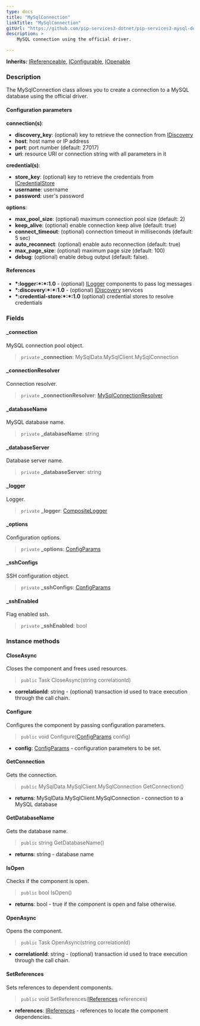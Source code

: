 ```yaml
---
type: docs
title: "MySqlConnection"
linkTitle: "MySqlConnection"
gitUrl: "https://github.com/pip-services3-dotnet/pip-services3-mysql-dotnet"
description: >
    MySQL connection using the official driver.

---
```


**Inherits:** [IReferenceable](../../../commons/refer/ireferenceable), [IConfigurable](../../../commons/config/iconfigurable),
[IOpenable](../../../commons/run/iopenable)

### Description

The MySqlConnection class allows you to create a connection to a MySQL database using the official driver.

#### Configuration parameters


**connection(s)**:    
- **discovery_key**: (optional) key to retrieve the connection from [IDiscovery](../../../components/connect/idiscovery)
- **host**: host name or IP address
- **port**: port number (default: 27017)
- **uri**: resource URI or connection string with all parameters in it

**credential(s)**:    
- **store_key**: (optional) key to retrieve the credentials from [ICredentialStore](../../../components/auth/icredential_store)
- **username**: username
- **password**: user's password

**options**:
- **max_pool_size**: (optional) maximum connection pool size (default: 2)
- **keep_alive**: (optional) enable connection keep alive (default: true)
- **connect_timeout**: (optional) connection timeout in milliseconds (default: 5 sec)
- **auto_reconnect**: (optional) enable auto reconnection (default: true)
- **max_page_size**: (optional) maximum page size (default: 100)
- **debug**: (optional) enable debug output (default: false).


#### References
- **\*:logger:\*:\*:1.0** - (optional) [ILogger](../../../components/log/ilogger) components to pass log messages
- **\*:discovery:\*:\*:1.0** - (optional) [IDiscovery](../../../components/connect/idiscovery) services
- **\*:credential-store:\*:\*:1.0** (optional) credential stores to resolve credentials


### Fields

<span class="hide-title-link">


#### _connection
MySQL connection pool object.
> `private` **_connection**: MySqlData.MySqlClient.MySqlConnection

#### _connectionResolver
Connection resolver.
> `private` **_connectionResolver**: [MySqlConnectionResolver](../mysql_connection_resolver)

#### _databaseName
MySQL database name.
> `private` **_databaseName**: string

#### _databaseServer
Database server name.
> `private` **_databaseServer**: string

#### _logger
Logger.
> `private` **_logger**: [CompositeLogger](../../../components/log/composite_logger)

#### _options
Configuration options.
> `private` **_options**: [ConfigParams](../../../commons/config/config_params)

#### _sshConfigs
SSH configuration object.
> `private` **_sshConfigs**: [ConfigParams](../../../commons/config/config_params)

#### _sshEnabled
Flag enabled ssh.
> `private` **_sshEnabled**: bool


</span>


### Instance methods

#### CloseAsync
Closes the component and frees used resources.

> `public` Task CloseAsync(string correlationId)

- **correlationId**: string - (optional) transaction id used to trace execution through the call chain.


#### Configure
Configures the component by passing configuration parameters.

> `public` void Configure([ConfigParams](../../../commons/config/config_params) config)

- **config**: [ConfigParams](../../../commons/config/config_params) - configuration parameters to be set.


#### GetConnection
Gets the connection.
> `public` MySqlData.MySqlClient.MySqlConnection GetConnection()

- **returns**: MySqlData.MySqlClient.MySqlConnection - connection to a MySQL database


#### GetDatabaseName
Gets the database name.

> `public` string GetDatabaseName()

- **returns**: string - database name


#### IsOpen
Checks if the component is open.

> `public` bool IsOpen()

- **returns**: bool - true if the component is open and false otherwise.


#### OpenAsync
Opens the component.

> `public` Task OpenAsync(string correlationId)

- **correlationId**: string - (optional) transaction id used to trace execution through the call chain.


#### SetReferences
Sets references to dependent components.

> `public` void SetReferences([IReferences](../../../commons/refer/ireferences) references)

- **references**: [IReferences](../../../commons/refer/ireferences) - references to locate the component dependencies.
